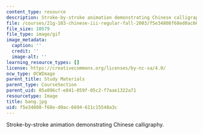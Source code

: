 ```yaml
---
content_type: resource
description: Stroke-by-stroke animation demonstrating Chinese calligraphy.
file: /courses/21g-103-chinese-iii-regular-fall-2003/f5e34808f68ed0ac6694611c15548a3c_bang.jpg
file_size: 10579
file_type: image/gif
image_metadata:
  caption: ''
  credit: ''
  image-alt: ''
learning_resource_types: []
license: https://creativecommons.org/licenses/by-nc-sa/4.0/
ocw_type: OCWImage
parent_title: Study Materials
parent_type: CourseSection
parent_uid: 05a896cf-e841-059f-05c2-f7aae1322a71
resourcetype: Image
title: bang.jpg
uid: f5e34808-f68e-d0ac-6694-611c15548a3c
---
```

Stroke-by-stroke animation demonstrating Chinese calligraphy.
